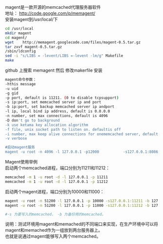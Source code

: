 magent是一款开源的memcached代理服务器软件  
地址： http://code.google.com/p/memagent/  
安装magent到/usr/local/下  
```bash
cd /usr/local
mkdir magent
cd magent/
wget    http://memagent.googlecode.com/files/magent-0.5.tar.gz
tar zxvf magent-0.5.tar.gz
/sbin/ldconfig
sed -i "s/LIBS = -levent/LIBS =-levent -lm/g" Makefile
make
```

github 上搜索 memagent   然后 修改makerfile 安装  
  

```bash
magent命令参数：
-hthis message
-u uid
-g gid
-p port, default is 11211. (0 to disable tcpsupport)
-s ip:port, set memcached server ip and port
-b ip:port, set backup memcached server ip andport
-l ip, local bind ip address, default is 0.0.0.0
-n number, set max connections, default is 4096
-D don't go to background
-k use ketama key allocation algorithm
-f file, unix socket path to listen on. defaultis off
-i number, max keep alive connections for onememcached server, default is 20
-v verbose

#启动magent服务
magent -u root -n 4096 -l 127.0.0.1 -p12000           -s127.0.0.1:8086           -s 127.0.0.2:8086            -b 127.0.0.1:11213
```

Magent使用举例  
启动两个memcached进程，端口分别为11211和11212：  
```bash
memcached -m 1 -u root -d -l 127.0.0.1 -p 11211
memcached -m 1 -u root -d -l 127.0.0.1 -p 11212
```

启动两个magent进程，端口分别为10000和11000：  
```bash
magent -u root -n 51200 -l 127.0.0.1 -p 10000 -s127.0.0.1:11211 -b 127.0.0.1:11212
magent -u root -n 51200 -l 127.0.0.1 -p 11000 -s127.0.0.1:11212 -b 127.0.0.1:11211

#-s 为要写入的memcached， -b 为备份用的memcached。
```

说明：测试环境用magent和memached的不同端口来实现，在生产环境中可以将magent和memached作为一组放到两台服务器上。  
也就是说通过magent能够写入两个memcached。